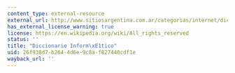 ```yaml
---
content_type: external-resource
external_url: http://www.sitiosargentina.com.ar/categorias/internet/diccionarios.htm
has_external_license_warning: true
license: https://en.wikipedia.org/wiki/All_rights_reserved
status: ''
title: "Diccionario Inform\xE1tico"
uid: 26f938d7-b264-4d6e-9c8a-f827440cdf1e
wayback_url: ''
---
```

